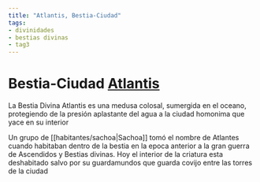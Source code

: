 ```yaml
---
title: "Atlantis, Bestia-Ciudad"
tags:
- divinidades
- bestias divinas
- tag3
---
```

# **Bestia-Ciudad** [Atlantis](https://www.legendkeeper.com/app/ckvil5g57t6310808rct5ktxd/cl5sil2lh00220288tw7wxuxy/)

La Bestia Divina Atlantis es una medusa colosal, sumergida en el oceano, protegiendo de la presión aplastante del agua a la ciudad homonima que yace en su interior

Un grupo de [[habitantes/sachoa|Sachoa]] tomó el nombre de Atlantes cuando habitaban dentro de la bestia en la epoca anterior a la gran guerra de Ascendidos y Bestias divinas. Hoy el interior de la criatura esta deshabitado salvo por su guardamundos que guarda covijo entre las torres de la ciudad
